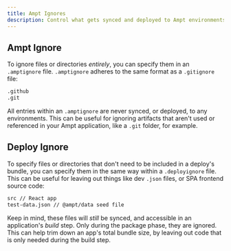 ```yaml
---
title: Ampt Ignores
description: Control what gets synced and deployed to Ampt environments
---
```


## Ampt Ignore

To ignore files or directories _entirely_, you can specify them in an `.amptignore` file. `.amptignore` adheres to the same format as a `.gitignore` file:

```txt
.github
.git
```

All entries within an `.amptignore` are never synced, or deployed, to any environments. This can be useful for ignoring artifacts that aren't used or referenced in your Ampt application, like a `.git` folder, for example.

## Deploy Ignore

To specify files or directories that don't need to be included in a deploy's bundle, you can specify them in the same way within a `.deployignore` file. This can be useful for leaving out things like dev `.json` files, or SPA frontend source code:

```txt
src // React app
test-data.json // @ampt/data seed file
```

Keep in mind, these files will _still_ be synced, and accessible in an application's _build_ step. Only during the package phase, they are ignored. This can help trim down an app's total bundle size, by leaving out code that is only needed during the build step.

